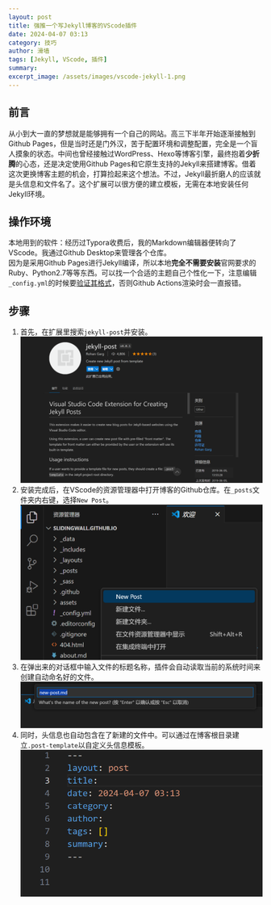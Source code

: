 ```yaml
---
layout: post
title: 强推一个写Jekyll博客的VScode插件
date: 2024-04-07 03:13
category: 技巧
author: 滑墙
tags: [Jekyll, VScode, 插件]
summary: 
excerpt_image: /assets/images/vscode-jekyll-1.png
---
```


## 前言

从小到大一直的梦想就是能够拥有一个自己的网站。高三下半年开始逐渐接触到Github Pages，但是当时还是门外汉，苦于配置环境和调整配置，完全是一个盲人摸象的状态。中间也曾经接触过WordPress、Hexo等博客引擎，最终抱着**少折腾**的心态，还是决定使用Github Pages和它原生支持的Jekyll来搭建博客。借着这次更换博客主题的机会，打算捡起来这个想法。不过，Jekyll最折磨人的应该就是头信息和文件名了。这个扩展可以很方便的建立模板，无需在本地安装任何Jekyll环境。  

## 操作环境

 本地用到的软件：经历过Typora收费后，我的Markdown编辑器便转向了VScode。我通过Github Desktop来管理各个仓库。  
 因为是采用Github Pages进行Jekyll编译，所以本地**完全不需要安装**官网要求的Ruby、Python2.7等等东西。可以找一个合适的主题自己个性化一下，注意编辑`_config.yml`的时候要[验证其格式](https://codebeautify.org/yaml-validator)，否则Github Actions渲染时会一直报错。

## 步骤

 1. 首先，在扩展里搜索`jekyll-post`并安装。  
![](/assets/images/vscode-jekyll-1.png)
 2. 安装完成后，在VScode的资源管理器中打开博客的Github仓库。在`_posts`文件夹内右键，选择`New Post`。  
![](/assets/images/vscode-jekyll-2.png)
 3. 在弹出来的对话框中输入文件的标题名称，插件会自动读取当前的系统时间来创建自动命名好的文件。  
![](/assets/images/vscode-jekyll-3.png)
 4. 同时，头信息也自动包含在了新建的文件中。可以通过在博客根目录建立`.post-template`以自定义头信息模板。  
![](/assets/images/vscode-jekyll-4.png)
